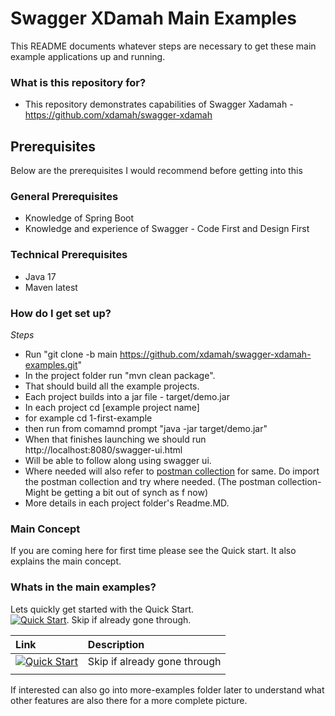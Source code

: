 # Swagger XDamah Main Examples #

This README documents whatever steps are necessary to get these main example applications up and running.

### What is this repository for? ###

* This repository  demonstrates capabilities of  Swagger Xadamah - https://github.com/xdamah/swagger-xdamah

## Prerequisites ##
Below are the prerequisites I would recommend before getting into this
### General Prerequisites ###
* Knowledge of Spring Boot
* Knowledge and experience of Swagger - Code First and Design First


### Technical Prerequisites ###

* Java 17
* Maven latest

### How do I get set up? ###


*Steps*  
* Run "git clone -b main https://github.com/xdamah/swagger-xdamah-examples.git"
* In the project folder run "mvn clean package".
* That should build all the example projects.
* Each project builds into a jar file - target/demo.jar   
* In each project cd [example project name]
* for example cd 1-first-example
* then run from comamnd prompt "java -jar target/demo.jar"
* When that finishes launching we should run http://localhost:8080/swagger-ui.html  
* Will be able to follow along using swagger ui.   
* Where needed will also refer to [postman collection](swagger-xdamah-postman-collection.json)  for same.  Do import the postman collection and try where needed.  (The postman collection- Might be getting a bit out of synch as f now) 
* More details in each project folder's Readme.MD.

### Main Concept ###

If you are coming here for first time please see the Quick start. It also explains the main concept.


### Whats in the main examples? ###

Lets quickly get started with the Quick Start.   
[![Quick Start](https://img.shields.io/badge/Start_here-grey?style=for-the-badge)](../README.md). Skip if already gone through.  

| Link         | Description    |
| :----------- | :------------- |
| [![Quick Start](https://img.shields.io/badge/Start_here-grey?style=for-the-badge)](../README.md)       | Skip if already gone through        | 
|              |                | 



If interested can also go into more-examples folder later to understand what other features are also there for a more complete picture.



